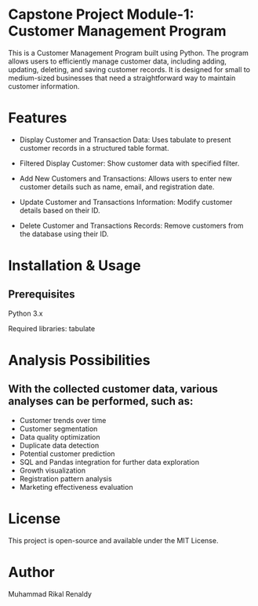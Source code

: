 # Capstone Project Module-1: Customer Management Program
This is a Customer Management Program built using Python. The program allows users to efficiently manage customer data, including adding, updating, deleting, and saving customer records. It is designed for small to medium-sized businesses that need a straightforward way to maintain customer information.

# Features

- Display Customer and Transaction Data: Uses tabulate to present customer records in a structured table format.
  
- Filtered Display Customer: Show customer data with specified filter.

- Add New Customers and Transactions: Allows users to enter new customer details such as name, email, and registration date.

- Update Customer and Transactions Information: Modify customer details based on their ID.

- Delete Customer and Transactions Records: Remove customers from the database using their ID.



# Installation & Usage

## Prerequisites

Python 3.x

Required libraries: tabulate

# Analysis Possibilities

## With the collected customer data, various analyses can be performed, such as:

- Customer trends over time
- Customer segmentation
- Data quality optimization
- Duplicate data detection
- Potential customer prediction
- SQL and Pandas integration for further data exploration
- Growth visualization
- Registration pattern analysis
- Marketing effectiveness evaluation

# License

This project is open-source and available under the MIT License.

# Author

Muhammad Rikal Renaldy
